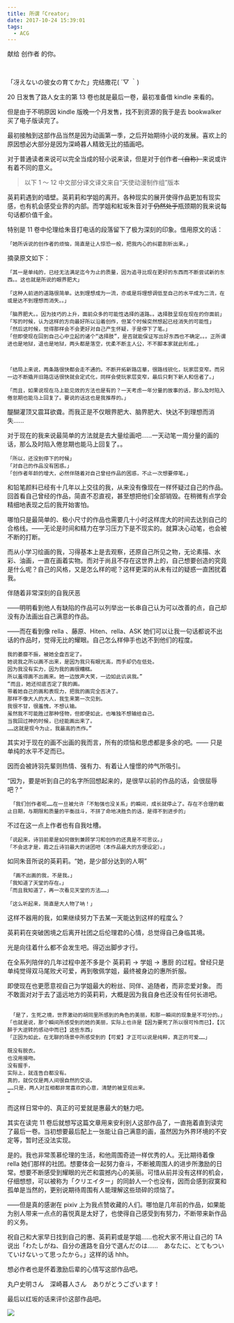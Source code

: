 ```yaml
---
title: 所谓「Creator」
date: 2017-10-24 15:39:01
tags:
  - ACG
---
```


献给 创作者 的你。

&nbsp;

「冴えないの彼女の育てかた」完结撒花( ´▽ ｀)

20 日发售了路人女主的第 13 卷也就是最后一卷，最初准备借 kindle 来看的。

但是由于不明原因 kindle 版晚一个月发售，找不到资源的我于是去 bookwalker 买了电子版读完了。

最初接触到这部作品当然是因为动画第一季，之后开始期待小说的发展。喜欢上的原因想必大部分是因为深崎暮人精致无比的插画吧。

对于普通读者来说可以完全当成的轻小说来读，但是对于创作者<del>（自称）</del>来说或许有着不同的意义。

> 以下 1 ～ 12 中文部分译文译文来自“天使动漫制作组”版本

英莉莉遇到的墙壁。英莉莉和学姐的离开。各种现实的展开使得作品更加有现实感，也有机会感受业界的内部。而学姐和紅坂朱音对于<del>仍然处于</del>瓶颈期的我来说每句话都价值千金。

特别是 11 卷中伦理给朱音打电话的段落留下了极为深刻的印象。借用原文的话：

`「她所诉说的创作者的烦恼，简直是让人惊恐一般，把我内心的纠葛剖析出来。」`

摘录原文如下：

```
「其一是单纯的，已经无法满足迄今为止的质量，因为追寻比现在更好的东西而不断尝试新的东西。。这也就是所说的眼界肥大」

「这种人前进的道路很简单。达到理想成为一流，亦或是将理想调低至自己的水平成为二流，在或是达不到理想而消失。。」

「脑界肥大。。因为技巧的上升，面前众多的可能性选择的道路。。选择肢呈现在现在的你面前」
「写的时候，认为这样的方向最好所以沿着创作，但某个时候突然想起已经消失的可能性」
「然后这时候，觉得那样会不会更好对自己产生怀疑，于是停下了笔。」
「但即使现在回到自己心中立起的诸个“选择肢”，是否就能保证写出好东西也不确定。。。正所谓进也是地狱，退也是地狱，两头都是落空，优柔不断主人公，不不脚本家就此形成。」



「结局上来说，两条路很快都会走不通的。不断开拓新路店華，很路线锐化，玩家层变窄。而另一边不断撬开旧路店话很快就会定式化，同样会使玩家层变窄，最后只剩下新人和信者了。」

「而且，如果说现在马上能见效的方法也是有的？一天考虑一年分量的故事的话，那么及时陷入倦怠期也能马上回复了。要说的话这也是我推荐的。」

```

醍醐灌顶又震耳欲聋。而我正是不仅眼界肥大、脑界肥大、快达不到理想而消失……

对于现在的我来说最简单的方法就是去大量绘画吧……一天动笔一周分量的画的话，那么及时陷入倦怠期也能马上回复了。。

```「创作者的年龄，是由创作生涯决定的。」
「所以，还没到停下的时候」
「对自己的作品没有困惑。」
「创作者年龄的增大，必然伴随着对自己曾经作品的困惑，不止一次想要停笔。」
```

和铅笔颜料已经有十几年以上交往的我，从来没有像现在一样怀疑过自己的作品。回首看自己曾经的作品，简直不忍直视，甚至想把他们全部销毁。在稍微有点学会精细地表现之后的我开始害怕。

哪怕只是最简单的、极小尺寸的作品也需要几十小时这样庞大的时间去达到自己的合格线。——无论是时间和精力在学习压力下是不现实的。就算决心动笔，也会被不断的打断。

而从小学习绘画的我，习得基本上是去观察，还原自己所见之物，无论素描、水彩、油画，一直在画着实物。而对于尚且不存在这世界上的，自己想要创造的究竟是什么呢？自己的风格，又是怎么样的呢？这样更深的从未有过的疑惑一直困扰着我。

伴随着非常深刻的自我厌恶

——明明看到他人有缺陷的作品可以列举出一长串自己认为可以改善的点，自己却没有办法画出自己满意的作品。

——而在看到像 rella 、藤原、Hiten、rella、ASK 她们可以让我一句话都说不出话的作品时，觉得无比的耀眼。自己怎么样伸手也达不到他们的程度。

```“红坂朱音对初次见面的我，说出了极其无礼的话。
我的萎靡不振，被她全盘否定了。
她说我之所以画不出来，是因为我只有眼光高，而手却仍在低处。
因为我没有实力，因为我的画很糟糕。
所以羞得画不出画来。她一边放声大笑，一边如此讥讽我。”
“而且，她还彻底否定了我的画。
带着她自己的画和表现力，把我的画完全否决了。
那样不像大人的大人，我生来第一次见到。
我很不甘，很羞愧，不想认输。
虽然我不可能胜过那种怪物，但即便如此，也唯独不想输给自己。
当我回过神的时候，已经能画出来了。
……这就是现今为止，我最高的杰作。”
```

其实对于现在的画不出画的我而言，所有的烦恼和思虑都是多余的吧。——
只是单纯的水平不足而已。

因而会被詩羽先輩则热情、强有力、有着让人憧憬的帅气所吸引。

“因为，要是听到自己的名字所回想起来的，是很早以前的作品的话，会很屈辱吧？“

```
 「我们创作者呢……在一旦被允许「不勉强也没关系」的瞬间，成长就停止了。存在不合理的截止日期，与期限和质量的平衡战斗，不拼了命地决胜负的话，是得不到进步的」
```

不过在这一点上作者也有自我吐槽。

```
「说起来，诗羽前辈是如何做到兼顾学习和创作的还真是不可思议。」
「不会这才是，霞之丘诗羽最大的谜团吧（本作品最大的方便设定）。」
```

如同朱音所说的英莉莉。“她，是少部分达到的人啊”

```
 「画不出画的我，不是我。」
「我知道了天堂的存在。」
「而且我知道了，再一次看见天堂的方法……」
```

```「。。。上周之前在新宿东口上装饰的，好大的广告版～」
「这么听起来，简直是大人物了呐！」
```

这样不器用的我，如果继续努力下去某一天能达到这样的程度么？

英莉莉在突破困境之后离开社团之后伦理君的心情，总觉得自己身临其境。

光是向往着什么都不会发生吧。得迈出脚步才行。

在全系列陪伴的几年过程中差不多是个 英莉莉 → 学姐 → 惠厨 的过程。曾经只是单纯觉得双马尾败犬可爱，再到敬佩学姐，最终被身边的惠所折服。

即使现在也更愿意视自己为学姐最大的粉丝、同伴、追随者，而非恋爱对象。
而不敢面对对于去了遥远地方的英莉莉，大概是因为我自身也还没有任何长进吧。

```

 「是了，生死之境，世界激动的胡同里所感到的角色的美丽，和那一瞬间的现象是不可分的。」
「也就是说，那个瞬间所感受到的她的美丽，实际上也许是【因为要死了所以很可怜而已】，【沉醉于大逆转的感动中而已】这些东西」
「正因为如此，在无聊的场景中所感受到的【可爱】才正可以说是纯粹，真正的可爱……」
```

```“不仅如此，仅从描写上来，比之前的女主更是少了不少情节。
既没有脱衣。
也没用接吻。
没有握手，
实际上，就连告白都没有。
真的，就仅仅是两人间很自然的交谈。
……只是，两人对互相都非常喜欢的心意，清楚的被呈现出来。
”
```

而这样日常中的、真正的可爱就是惠最大的魅力吧。

其实在读完 11 卷后就想写这篇文章用来安利别人这部作品了，一直拖着直到读完了最后一卷。当初想要最后配上一张能让自己满意的画，虽然因为外界环境的不安定等，暂时还没法实现。

是的。我也非常羡慕伦理的生活，和他周围奇迹一样优秀的人。无比期待着像 rella 她们那样的社团。想要体会一起努力奋斗，不断被周围人的进步所激励的日常。想要不断感受到耀眼的光芒和震撼内心的美丽。可惜从前并没有这样的机会，仔细想想，可以被称为「クリエイター」的同龄人一个也没有，因而会感到寂寞和孤单是当然的，更别说期待周围有人能理解这些琐碎的烦恼了。

——但是真的感谢在 pixiv 上为我点赞收藏的人们。哪怕是几年前的作品，如果能为别人带来一点点的喜悦真是太好了，也使得自己感受到有努力，不断带来新作品的义务。

祝自己和大家早日找到自己的惠、英莉莉或是学姐……也祝大家不用让自己的 TA 说出「わたしがね、自分の進路を自分で選んだのは……　あなたに、とてもついていけないって思ったから。」这样的话 hhh。

想必作者也是怀着激励后辈的心情写这部作品吧。

丸户史明さん　深崎暮人さん　ありがとうございます！

最后以红坂的话来评价这部作品吧。

![](https://farm5.staticflickr.com/4461/37643103030_d634f4822b_z.jpg)
